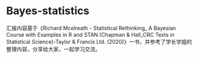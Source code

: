 # Bayes-statistics
汇报内容基于《Richard Mcelreath - Statistical Rethinking_ A Bayesian Course with Examples in R and STAN (Chapman &amp; Hall_CRC Texts in Statistical Science)-Taylor &amp; Francis Ltd. (2020)》一书，并参考了学长学姐的整理内容，分享给大家，一起学习交流。
